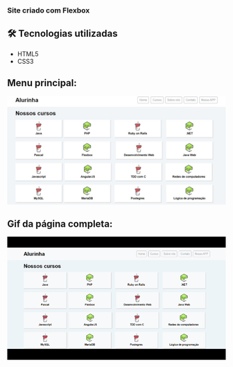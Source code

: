 ### Site criado com Flexbox

## 🛠 Tecnologias utilizadas

* HTML5
* CSS3
## Menu principal:

<p align='center'> <img src='https://raw.githubusercontent.com/juansouzamd/flexbox/master/img/flexbox.JPG'/></p>

## Gif da página completa:

<p align='center'> <img src='https://github.com/juansouzamd/flexbox/blob/master/img/Flexbox.gif'/></p>




